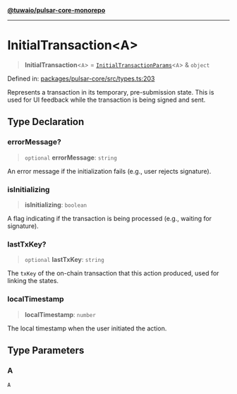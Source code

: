 [**@tuwaio/pulsar-core-monorepo**](../../../README.md)

***

# InitialTransaction\<A\>

> **InitialTransaction**\<`A`\> = [`InitialTransactionParams`](InitialTransactionParams.md)\<`A`\> & `object`

Defined in: [packages/pulsar-core/src/types.ts:203](https://github.com/TuwaIO/pulsar-core/blob/2549443ce7aac31e7aaa13b9eb5f687e5d4297b4/packages/pulsar-core/src/types.ts#L203)

Represents a transaction in its temporary, pre-submission state.
This is used for UI feedback while the transaction is being signed and sent.

## Type Declaration

### errorMessage?

> `optional` **errorMessage**: `string`

An error message if the initialization fails (e.g., user rejects signature).

### isInitializing

> **isInitializing**: `boolean`

A flag indicating if the transaction is being processed (e.g., waiting for signature).

### lastTxKey?

> `optional` **lastTxKey**: `string`

The `txKey` of the on-chain transaction that this action produced, used for linking the states.

### localTimestamp

> **localTimestamp**: `number`

The local timestamp when the user initiated the action.

## Type Parameters

### A

`A`
